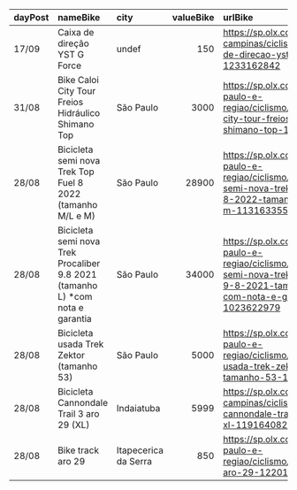 | dayPost   | nameBike                                                                      | city                 |   valueBike | urlBike                                                                                                                                 |
|:----------|:------------------------------------------------------------------------------|:---------------------|------------:|:----------------------------------------------------------------------------------------------------------------------------------------|
| 17/09     | Caixa de direção YST G Force                                                  | undef                |         150 | https://sp.olx.com.br/grande-campinas/ciclismo/caixa-de-direcao-yst-g-force-1233162842                                                  |
| 31/08     | Bike Caloi City Tour Freios Hidráulico Shimano Top                            | São Paulo            |        3000 | https://sp.olx.com.br/sao-paulo-e-regiao/ciclismo/bike-caloi-city-tour-freios-hidraulico-shimano-top-1228676099                         |
| 28/08     | Bicicleta semi nova Trek Top Fuel 8 2022 (tamanho M/L e M)                    | São Paulo            |       28900 | https://sp.olx.com.br/sao-paulo-e-regiao/ciclismo/bicicleta-semi-nova-trek-top-fuel-8-2022-tamanho-m-l-e-m-1131633552                   |
| 28/08     | Bicicleta semi nova Trek Procaliber 9.8 2021 (tamanho L) *com nota e garantia | São Paulo            |       34000 | https://sp.olx.com.br/sao-paulo-e-regiao/ciclismo/bicicleta-semi-nova-trek-procaliber-9-8-2021-tamanho-l-com-nota-e-garantia-1023622979 |
| 28/08     | Bicicleta usada Trek Zektor (tamanho 53)                                      | São Paulo            |        5000 | https://sp.olx.com.br/sao-paulo-e-regiao/ciclismo/bicicleta-usada-trek-zektor-tamanho-53-1186400376                                     |
| 28/08     | Bicicleta Cannondale Trail 3 aro 29 (XL)                                      | Indaiatuba           |        5999 | https://sp.olx.com.br/grande-campinas/ciclismo/bicicleta-cannondale-trail-3-aro-29-xl-1191640824                                        |
| 28/08     | Bike track aro 29                                                             | Itapecerica da Serra |         850 | https://sp.olx.com.br/sao-paulo-e-regiao/ciclismo/bike-track-aro-29-1220129282                                                          |